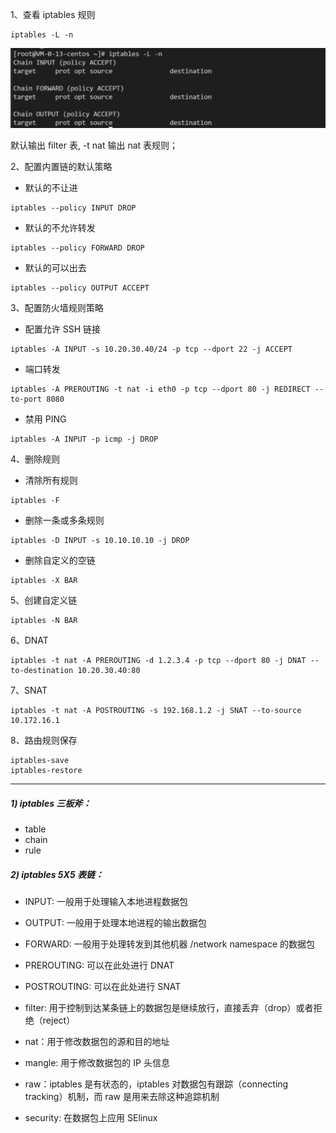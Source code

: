 
1、查看 iptables 规则
```shell
iptables -L -n
```
![img.png](img.png)

默认输出 filter 表, -t nat 输出 nat 表规则；

2、配置内置链的默认策略
- 默认的不让进
```shell
iptables --policy INPUT DROP
```
- 默认的不允许转发
```shell
iptables --policy FORWARD DROP
```
- 默认的可以出去
```shell
iptables --policy OUTPUT ACCEPT
```

3、配置防火墙规则策略
- 配置允许 SSH 链接
```shell
iptables -A INPUT -s 10.20.30.40/24 -p tcp --dport 22 -j ACCEPT
```
- 端口转发
```shell
iptables -A PREROUTING -t nat -i eth0 -p tcp --dport 80 -j REDIRECT --to-port 8080
```
- 禁用 PING
```shell
iptables -A INPUT -p icmp -j DROP
```

4、删除规则
- 清除所有规则
```shell
iptables -F
```
- 删除一条或多条规则
```shell
iptables -D INPUT -s 10.10.10.10 -j DROP
```
- 删除自定义的空链
```shell
iptables -X BAR
```

5、创建自定义链
```shell
iptables -N BAR
```

6、DNAT
```shell
iptables -t nat -A PREROUTING -d 1.2.3.4 -p tcp --dport 80 -j DNAT --to-destination 10.20.30.40:80 
```

7、SNAT
```shell
iptables -t nat -A POSTROUTING -s 192.168.1.2 -j SNAT --to-source 10.172.16.1
```

8、路由规则保存
```shell
iptables-save
iptables-restore
```

---

##### 1) iptables 三板斧：
- table
- chain
- rule

##### 2) iptables 5X5 表链：
- INPUT: 一般用于处理输入本地进程数据包
- OUTPUT: 一般用于处理本地进程的输出数据包
- FORWARD: 一般用于处理转发到其他机器 /network namespace 的数据包
- PREROUTING: 可以在此处进行 DNAT
- POSTROUTING: 可以在此处进行 SNAT

- filter: 用于控制到达某条链上的数据包是继续放行，直接丢弃（drop）或者拒绝（reject）
- nat：用于修改数据包的源和目的地址
- mangle: 用于修改数据包的 IP 头信息
- raw：iptables 是有状态的，iptables 对数据包有跟踪（connecting tracking）机制，而 raw 是用来去除这种追踪机制
- security: 在数据包上应用 SElinux




